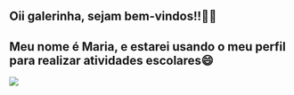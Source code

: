## Oii galerinha, sejam bem-vindos!!👋✨
## Meu nome é Maria, e estarei usando o meu perfil para realizar atividades escolares😄

![](https://media1.tenor.com/m/4glrAdNmrLoAAAAC/angry.gif)
